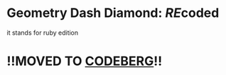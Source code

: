 # Geometry Dash Diamond: *RE*coded
it stands for ruby edition
# !!MOVED TO [CODEBERG](https://codeberg.org/Cynderace/diamondruby)!!
